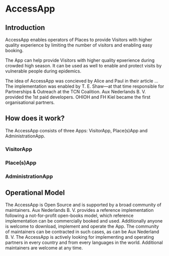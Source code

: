 # AccessApp

## Introduction

AccessApp enables operators of Places to provide Visitors with higher quality experience by limiting the number of visitors and enabling easy booking.

The App can help provide Visitors with higher quality epxerience during crowded high season. It can be used as well to enable and protect visits by vulnerable people during epidemics.

The idea of AccessApp was concieved by Alice and Paul in their article ... The implementation was enabled by T. E. Shaw—at that time responsible for Partnerships & Outreach at the TCN Coalition. Aux Nederlands B. V. provided the 1st paid developers. OHIOH and FH Kiel became the first organisational partners.

## How does it work?

The AccessApp consists of three Apps: VisitorApp, Place(s)App and AdministrationApp.

### VisitorApp

### Place(s)App

### AdministrationApp

## Operational Model

The AccessApp is Open Source and is supported by a broad community of maintainers. Aux Nederlands B. V. provides a reference implementation following a not-for-profit open-books model, which reference implementation can be commercially booked and used. Additionally anyone is welcome to download, implement and operate the App. The community of maintainers can be contracted in such cases, as can be Aux Nederland B. V. The AccessApp is actively looking for implementing and operating partners in every country and from every languages in the world. Additional maintainers are welcome at any time.
